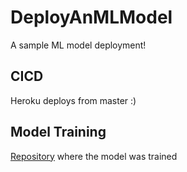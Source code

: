 # DeployAnMLModel
A sample ML model deployment!

## CICD
Heroku deploys from master :)

## Model Training
[Repository](https://github.com/raghavmecheri/FilterSpam/blob/master/SpamPredictor.ipynb) where the model was trained
